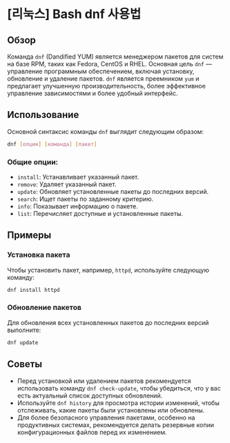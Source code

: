 # [리눅스] Bash dnf 사용법

## Обзор
Команда `dnf` (Dandified YUM) является менеджером пакетов для систем на базе RPM, таких как Fedora, CentOS и RHEL. Основная цель `dnf` — управление программным обеспечением, включая установку, обновление и удаление пакетов. `dnf` является преемником `yum` и предлагает улучшенную производительность, более эффективное управление зависимостями и более удобный интерфейс.

## Использование
Основной синтаксис команды `dnf` выглядит следующим образом:

```bash
dnf [опции] [команда] [пакет]
```

### Общие опции:
- `install`: Устанавливает указанный пакет.
- `remove`: Удаляет указанный пакет.
- `update`: Обновляет установленные пакеты до последних версий.
- `search`: Ищет пакеты по заданному критерию.
- `info`: Показывает информацию о пакете.
- `list`: Перечисляет доступные и установленные пакеты.

## Примеры
### Установка пакета
Чтобы установить пакет, например, `httpd`, используйте следующую команду:

```bash
dnf install httpd
```

### Обновление пакетов
Для обновления всех установленных пакетов до последних версий выполните:

```bash
dnf update
```

## Советы
- Перед установкой или удалением пакетов рекомендуется использовать команду `dnf check-update`, чтобы убедиться, что у вас есть актуальный список доступных обновлений.
- Используйте `dnf history` для просмотра истории изменений, чтобы отслеживать, какие пакеты были установлены или обновлены.
- Для более безопасного управления пакетами, особенно на продуктивных системах, рекомендуется делать резервные копии конфигурационных файлов перед их изменением.